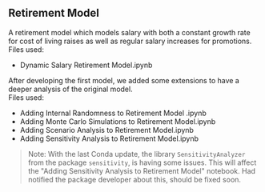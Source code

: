 ## Retirement Model

A retirement model which models salary with both a constant growth rate for cost of living raises as well as regular salary increases for promotions. <br>
Files used:
- Dynamic Salary Retirement Model.ipynb

After developing the first model, we added some extensions to have a deeper analysis of the original model.<br>
Files used:
- Adding Internal Randomness to Retirement Model .ipynb
- Adding Monte Carlo Simulations to Retirement Model.ipynb
- Adding Scenario Analysis to Retirement Model.ipynb
- Adding Sensitivity Analysis to Retirement Model.ipynb

> Note: With the last Conda update, the library `SensitivityAnalyzer` from the package `sensitivity`, is having some issues. This will affect the "Adding Sensitivity Analysis to Retirement Model" notebook. Had notified the package developer about this, should be fixed soon.
